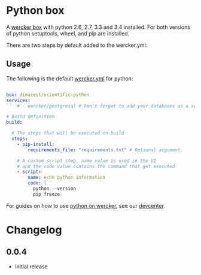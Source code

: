 # Python box

A [wercker box](http://devcenter.wercker.com/articles/boxes/) with python 2.6,
2.7, 3.3 and 3.4 installed. For both versions of python setuptools, wheel, and
pip are installed.

There are two steps by default added to the wercker.yml:

## Usage

The following is the default [wercker.yml](http://devcenter.wercker.com/articles/werckeryml/) for python:

```yaml

box: dimazest/scientific-python
services:
    # - wercker/postgresql # Don't forget to add your databases as a service

# Build definition
build:

  # The steps that will be executed on build
  steps:
    - pip-install:
        requirements_file: "requirements.txt" # Optional argument.

    # A custom script step, name value is used in the UI
    # and the code value contains the command that get executed
    - script:
        name: echo python information
        code: |
          python --version
          pip freeze
```

For guides on how to use
[python on wercker](http://devcenter.wercker.com/articles/languages/python.html),
see our [devcenter](http://devcenter.wercker.com).

# Changelog

## 0.0.4

- Initial release
